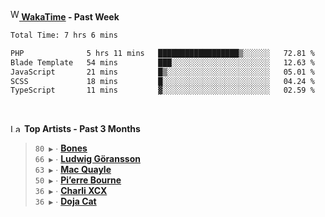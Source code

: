 <img src="https://github.com/dxnter/dxnter/assets/17434202/67b21fa4-d36d-46f9-9dec-f23d976b00ef" alt="WakaTime Logo" width="14" height="18"/><a href="https://wakatime.com/@dxnter" target="_blank"><strong> WakaTime</strong></a><strong> - Past Week</strong>

<!--START_SECTION:waka-->

```txt
Total Time: 7 hrs 6 mins

PHP              5 hrs 11 mins   ██████████████████▒░░░░░░   72.81 %
Blade Template   54 mins         ███░░░░░░░░░░░░░░░░░░░░░░   12.63 %
JavaScript       21 mins         █▒░░░░░░░░░░░░░░░░░░░░░░░   05.01 %
SCSS             18 mins         █░░░░░░░░░░░░░░░░░░░░░░░░   04.24 %
TypeScript       11 mins         ▓░░░░░░░░░░░░░░░░░░░░░░░░   02.59 %
```

<!--END_SECTION:waka-->

<br/>

<!--START_LASTFM_ARTISTS:{"period": "3month", "rows": 6}-->
<a href="https://last.fm" target="_blank"><img src="https://user-images.githubusercontent.com/17434202/215290617-e793598d-d7c9-428f-9975-156db1ba89cc.svg" alt="Last.fm Logo" width="18" height="13"/></a> **Top Artists - Past 3 Months**

> `80 ▶️` ∙ **[Bones](https://www.last.fm/music/Bones)**<br/>
> `66 ▶️` ∙ **[Ludwig Göransson](https://www.last.fm/music/Ludwig+G%C3%B6ransson)**<br/>
> `63 ▶️` ∙ **[Mac Quayle](https://www.last.fm/music/Mac+Quayle)**<br/>
> `50 ▶️` ∙ **[Pi’erre Bourne](https://www.last.fm/music/Pi%E2%80%99erre+Bourne)**<br/>
> `36 ▶️` ∙ **[Charli XCX](https://www.last.fm/music/Charli+XCX)**<br/>
> `36 ▶️` ∙ **[Doja Cat](https://www.last.fm/music/Doja+Cat)**<br/>
<!--END_LASTFM_ARTISTS-->
